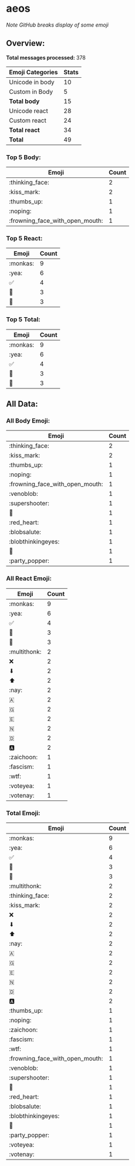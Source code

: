 # aeos

*Note GitHub breaks display of some emoji*

## Overview:

**Total messages processed:** 378

Emoji Categories | Stats
-------|--------
Unicode in body | 10
Custom in Body | 5
**Total body** | 15
Unicode react | 28
Custom react | 24
**Total react** | 34
**Total** | 49

### Top 5 Body:

Emoji | Count
-------|--------
:thinking_face: | 2
:kiss_mark: | 2
:thumbs_up: | 1
:noping: | 1
:frowning_face_with_open_mouth: | 1

### Top 5 React:

Emoji | Count
-------|--------
:monkas: | 9
:yea: | 6
✅ | 4
🖕 | 3
🍆 | 3

### Top 5 Total:

Emoji | Count
-------|--------
:monkas: | 9
:yea: | 6
✅ | 4
🖕 | 3
🍆 | 3

## All Data:

### All Body Emoji:

Emoji | Count
-------|--------
:thinking_face: | 2
:kiss_mark: | 2
:thumbs_up: | 1
:noping: | 1
:frowning_face_with_open_mouth: | 1
:venoblob: | 1
:supershooter: | 1
:snake: | 1
:red_heart: | 1
:blobsalute: | 1
:blobthinkingeyes: | 1
:eggplant: | 1
:party_popper: | 1

### All React Emoji:

Emoji | Count
-------|--------
:monkas: | 9
:yea: | 6
✅ | 4
🖕 | 3
🍆 | 3
:multithonk: | 2
❌ | 2
⬇ | 2
⬆ | 2
:nay: | 2
🇦 | 2
🇬 | 2
🇪 | 2
🇳 | 2
🇩 | 2
🅰 | 2
:zaichoon: | 1
:fascism: | 1
:wtf: | 1
:voteyea: | 1
:votenay: | 1

### Total Emoji:

Emoji | Count
-------|--------
:monkas: | 9
:yea: | 6
✅ | 4
🖕 | 3
🍆 | 3
:multithonk: | 2
:thinking_face: | 2
:kiss_mark: | 2
❌ | 2
⬇ | 2
⬆ | 2
:nay: | 2
🇦 | 2
🇬 | 2
🇪 | 2
🇳 | 2
🇩 | 2
🅰 | 2
:thumbs_up: | 1
:noping: | 1
:zaichoon: | 1
:fascism: | 1
:wtf: | 1
:frowning_face_with_open_mouth: | 1
:venoblob: | 1
:supershooter: | 1
:snake: | 1
:red_heart: | 1
:blobsalute: | 1
:blobthinkingeyes: | 1
:eggplant: | 1
:party_popper: | 1
:voteyea: | 1
:votenay: | 1

